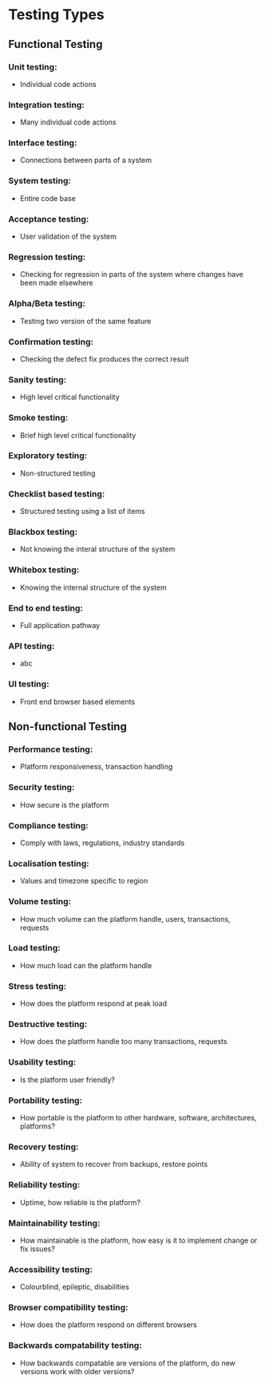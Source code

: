# Testing Types

## Functional Testing

### Unit testing:
  * Individual code actions

### Integration testing:
  * Many individual code actions

### Interface testing:
  * Connections between parts of a system

### System testing:
  * Entire code base

### Acceptance testing:
  * User validation of the system

### Regression testing:
  * Checking for regression in parts of the system where changes have been made elsewhere

### Alpha/Beta testing: 
  * Testing two version of the same feature

### Confirmation testing:
  * Checking the defect fix produces the correct result

### Sanity testing:
  * High level critical functionality

### Smoke testing: 
  * Brief high level critical functionality

### Exploratory testing:
  * Non-structured testing

### Checklist based testing:
  * Structured testing using a list of items

### Blackbox testing:
  * Not knowing the interal structure of the system

### Whitebox testing:
  * Knowing the internal structure of the system

### End to end testing:
  * Full application pathway

### API testing:
  * abc

### UI testing:
  * Front end browser based elements

## Non-functional Testing

### Performance testing:
  * Platform responsiveness, transaction handling

### Security testing:
  * How secure is the platform

### Compliance testing:
  * Comply with laws, regulations, industry standards

### Localisation testing:
  * Values and timezone specific to region

### Volume testing:
  * How much volume can the platform handle, users, transactions, requests

### Load testing:
  * How much load can the platform handle

### Stress testing:
  * How does the platform respond at peak load

### Destructive testing:
  * How does the platform handle too many transactions, requests

### Usability testing:
  * Is the platform user friendly?

### Portability testing:
  * How portable is the platform to other hardware, software, architectures, platforms?

### Recovery testing:
  * Ability of system to recover from backups, restore points

### Reliability testing:
  * Uptime, how reliable is the platform?

### Maintainability testing:
  * How maintainable is the platform, how easy is it to implement change or fix issues?

### Accessibility testing:
  * Colourblind, epileptic, disabilities

### Browser compatibility testing:
  * How does the platform respond on different browsers

### Backwards compatability testing:
  * How backwards compatable are versions of the platform, do new versions work with older versions?